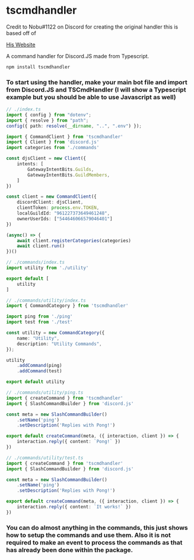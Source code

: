 # tscmdhandler
Credit to Nobu#1122 on Discord for creating the original handler this is based off of

[His Website](https://nobu.sh)


A command handler for Discord.JS made from Typescript.
```bash
npm install tscmdhandler
```

### To start using the handler, make your main bot file and import from Discord.JS and TSCmdHandler (I will show a Typescript example but you should be able to use Javascript as well)
```typescript
// ./index.ts
import { config } from "dotenv";
import { resolve } from "path";
config({ path: resolve(__dirname, "..", ".env") });

import { CommandClient } from 'tscmdhandler'
import { Client } from 'discord.js'
import categories from './commands'

const djsClient = new Client({
    intents: [
        GatewayIntentBits.Guilds,
        GatewayIntentBits.GuildMembers,
    ]
})

const client = new CommandClient({
    discordClient: djsClient,
    clientToken: process.env.TOKEN,
    localGuildId: "961227373649461248",
    ownerUserIds: ["544646066579046401"]
})

(async() => {
    await client.registerCategories(categories)
    await client.run()
})()

// ./commands/index.ts
import utility from './utility'

export default [
    utility
]

// ./commands/utility/index.ts
import { CommandCategory } from 'tscmdhandler'

import ping from './ping'
import test from './test'

const utility = new CommandCategory({
    name: "Utility",
    description: "Utility Commands",
});

utility
    .addCommand(ping)
    .addCommand(test)

export default utility

// ./commands/utility/ping.ts
import { createCommand } from 'tscmdhandler'
import { SlashCommandBuilder } from 'discord.js'

const meta = new SlashCommandBuilder()
    .setName('ping')
    .setDescription('Replies with Pong!')

export default createCommand(meta, ({ interaction, client }) => {
    interaction.reply({ content: `Pong!` })
})

// ./commands/utility/test.ts
import { createCommand } from 'tscmdhandler'
import { SlashCommandBuilder } from 'discord.js'

const meta = new SlashCommandBuilder()
    .setName('ping')
    .setDescription('Replies with Pong!')

export default createCommand(meta, ({ interaction, client }) => {
    interaction.reply({ content: `It works!` })
})
```

### You can do almost anything in the commands, this just shows how to setup the commands and use them. Also it is not required to make an event to process the commands as that has already been done within the package.